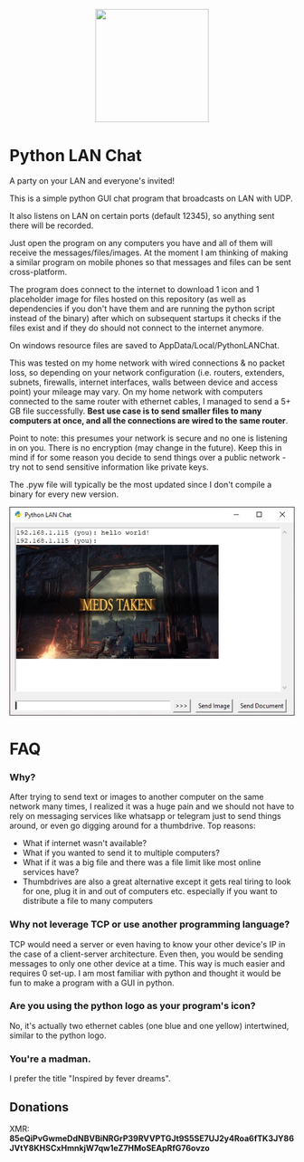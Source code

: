 <p align="center">
  <img width="200" height="200" src="https://raw.githubusercontent.com/foooooooooooooooooooooooooootw/Python-LAN-Chat/main/pythonlanchat.ico?raw=true">
</p>

# Python LAN Chat
A party on your LAN and everyone's invited!

This is a simple python GUI chat program that broadcasts on LAN with UDP. 

It also listens on LAN on certain ports (default 12345), so anything sent there will be recorded.

Just open the program on any computers you have and all of them will receive the messages/files/images. At the moment I am thinking of making a similar program on mobile phones so that messages and files can be sent cross-platform.

The program does connect to the internet to download 1 icon and 1 placeholder image for files hosted on this repository (as well as dependencies if you don't have them and are running the python script instead of the binary) after which on subsequent startups it checks if the files exist and if they do should not connect to the internet anymore. 

On windows resource files are saved to AppData/Local/PythonLANChat.

This was tested on my home network with wired connections & no packet loss, so depending on your network configuration (i.e. routers, extenders, subnets, firewalls, internet interfaces, walls between device and access point) your mileage may vary. On my home network with computers connected to the same router with ethernet cables, I managed to send a 5+ GB file successfully. **Best use case is to send smaller files to many computers at once, and all the connections are wired to the same router**.

Point to note: this presumes your network is secure and no one is listening in on you. There is no encryption (may change in the future). Keep this in mind if for some reason you decide to send things over a public network - try not to send sensitive information like private keys.

The .pyw file will typically be the most updated since I don't compile a binary for every new version.


<p align="center">
  <img src="https://raw.githubusercontent.com/foooooooooooooooooooooooooootw/Python-LAN-Chat/main/staticdemo.jpg">
</p>

# FAQ
### Why?
After trying to send text or images to another computer on the same network many times, I realized it was a huge pain and we should not have to rely on messaging services like whatsapp or telegram just to send things around, or even go digging around for a thumbdrive.
Top reasons:
<ul>
  <li> What if internet wasn't available?</li>
  <li> What if you wanted to send it to multiple computers?</li>
  <li> What if it was a big file and there was a file limit like most online services have?</li>
  <li> Thumbdrives are also a great alternative except it gets real tiring to look for one, plug it in and out of computers etc. especially if you want to distribute a file to many computers</li>
</ul>

### Why not leverage TCP or use another programming language?
TCP would need a server or even having to know your other device's IP in the case of a client-server architecture. Even then, you would be sending messages to only one other device at a time. This way is much easier and requires 0 set-up. 
I am most familiar with python and thought it would be fun to make a program with a GUI in python.

### Are you using the python logo as your program's icon?
No, it's actually two ethernet cables (one blue and one yellow) intertwined, similar to the python logo.

### You're a madman.
I prefer the title "Inspired by fever dreams".

## Donations
XMR: **85eQiPvGwmeDdNBVBiNRGrP39RVVPTGJt9S5SE7UJ2y4Roa6fTK3JY86JVtY8KHSCxHmnkjW7qw1eZ7HMoSEApRfG76ovzo**


